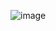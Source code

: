 
![image](https://github.com/JoyeshShrestha/JavaScript/assets/84576929/8498bcc9-1d6a-48cc-913e-0d1486219767)
